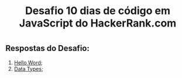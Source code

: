 <h1 align="center"> Desafio 10 dias de código em JavaScript do HackerRank.com <h1>

  <h2> Respostas do Desafio: </h2>

1. [Hello Word](https://github.com/emanuellecarvalho/10-days-of-JavaScript-HackerRank/blob/main/hello-word.js);
2. [Data Types](https://github.com/emanuellecarvalho/10-days-of-JavaScript-HackerRank/blob/main/data-types.js);
